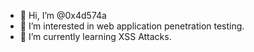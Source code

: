 - 👋 Hi, I’m @0x4d574a
- 👀 I’m interested in web application penetration testing.
- 🌱 I’m currently learning XSS Attacks.
